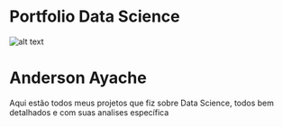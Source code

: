# Portfolio Data Science

![alt text](https://github.com/carlosfab/template_portfolio/blob/master/banner.png)

# Anderson Ayache 
Aqui estão todos meus projetos que fiz sobre Data Science, todos bem detalhados e com suas analises específica 


